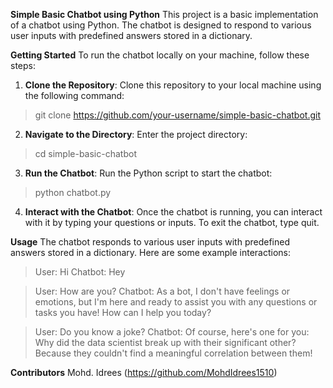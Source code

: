 **Simple Basic Chatbot using Python** 
This project is a basic implementation of a chatbot using Python. The chatbot is designed to respond to various user inputs with predefined answers stored in a dictionary.

**Getting Started**
To run the chatbot locally on your machine, follow these steps:

1. **Clone the Repository**: Clone this repository to your local machine using the following command:

> git clone https://github.com/your-username/simple-basic-chatbot.git

2. **Navigate to the Directory**: Enter the project directory:

> cd simple-basic-chatbot

3. **Run the Chatbot**: Run the Python script to start the chatbot:

> python chatbot.py

4. **Interact with the Chatbot**: Once the chatbot is running, you can interact with it by typing your questions or inputs. To exit the chatbot, type quit.

**Usage**
The chatbot responds to various user inputs with predefined answers stored in a dictionary. Here are some example interactions:

> User: Hi
> Chatbot: Hey

> User: How are you?
> Chatbot: As a bot, I don't have feelings or emotions, but I'm here and ready to assist you with any questions or tasks you have! How can I help you today?

> User: Do you know a joke?
> Chatbot: Of course, here's one for you: Why did the data scientist break up with their significant other? Because they couldn't find a meaningful correlation between them!

**Contributors**
Mohd. Idrees (https://github.com/MohdIdrees1510)
